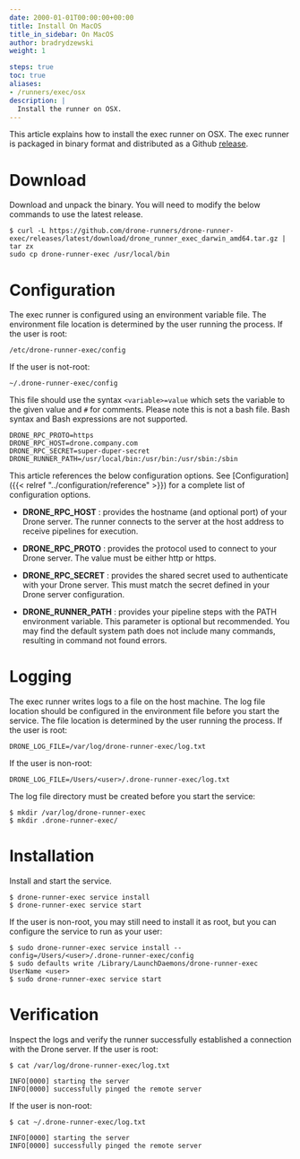 ```yaml
---
date: 2000-01-01T00:00:00+00:00
title: Install On MacOS
title_in_sidebar: On MacOS
author: bradrydzewski
weight: 1

steps: true
toc: true
aliases:
- /runners/exec/osx
description: |
  Install the runner on OSX.
---
```


This article explains how to install the exec runner on OSX. The exec runner is packaged in binary format and distributed as a Github [release](https://github.com/drone-runners/drone-runner-exec/releases).

# Download

Download and unpack the binary. You will need to modify the below commands to use the latest release.

```
$ curl -L https://github.com/drone-runners/drone-runner-exec/releases/latest/download/drone_runner_exec_darwin_amd64.tar.gz | tar zx
sudo cp drone-runner-exec /usr/local/bin
```

# Configuration

The exec runner is configured using an environment variable file. The environment file location is determined by the user running the process. If the user is root: 

```
/etc/drone-runner-exec/config
```

If the user is not-root:

```
~/.drone-runner-exec/config
```

This file should use the syntax `<variable>=value` which sets the variable to the given value and `#` for comments. Please note this is not a bash file. Bash syntax and Bash expressions are not supported.

```
DRONE_RPC_PROTO=https
DRONE_RPC_HOST=drone.company.com
DRONE_RPC_SECRET=super-duper-secret
DRONE_RUNNER_PATH=/usr/local/bin:/usr/bin:/usr/sbin:/sbin
```

This article references the below configuration options. See [Configuration]({{< relref "../configuration/reference" >}}) for a complete list of configuration options.

* __DRONE_RPC_HOST__
  : provides the hostname (and optional port) of your Drone server. The runner connects to the server at the host address to receive pipelines for execution.

* __DRONE_RPC_PROTO__
  : provides the protocol used to connect to your Drone server. The value must be either http or https.

* __DRONE_RPC_SECRET__
  : provides the shared secret used to authenticate with your Drone server. This must match the secret defined in your Drone server configuration.

* __DRONE_RUNNER_PATH__
  : provides your pipeline steps with the PATH environment variable. This parameter is optional but recommended. You may find the default system path does not include many commands, resulting in command not found errors.

# Logging

The exec runner writes logs to a file on the host machine. The log file location should be configured in the environment file before you start the service. The file location is determined by the user running the process. If the user is root: 

```
DRONE_LOG_FILE=/var/log/drone-runner-exec/log.txt
```

If the user is non-root:

```
DRONE_LOG_FILE=/Users/<user>/.drone-runner-exec/log.txt
```

The log file directory must be created before you start the service:

```
$ mkdir /var/log/drone-runner-exec
$ mkdir .drone-runner-exec/
```

# Installation

Install and start the service.

```
$ drone-runner-exec service install
$ drone-runner-exec service start
```

If the user is non-root, you may still need to install it as root, but you can
configure the service to run as your user:

```
$ sudo drone-runner-exec service install --config=/Users/<user>/.drone-runner-exec/config
$ sudo defaults write /Library/LaunchDaemons/drone-runner-exec UserName <user>
$ sudo drone-runner-exec service start
```


# Verification

Inspect the logs and verify the runner successfully established a connection with the Drone server. If the user is root:

```
$ cat /var/log/drone-runner-exec/log.txt

INFO[0000] starting the server
INFO[0000] successfully pinged the remote server
```

If the user is non-root:

```
$ cat ~/.drone-runner-exec/log.txt

INFO[0000] starting the server
INFO[0000] successfully pinged the remote server
```
